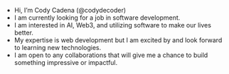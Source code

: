 -  Hi, I’m Cody Cadena (@codydecoder)
-  I am currently looking for a job in software development.
-  I am interested in AI, Web3, and utilizing software to make our lives better.
-  My expertise is web development but I am excited by and look forward to learning new technologies.
-  I am open to any collaborations that will give me a chance to build something impressive or impactful.

<!---
codydecoder/codydecoder is a ✨ special ✨ repository because its `README.md` (this file) appears on your GitHub profile.
You can click the Preview link to take a look at your changes.
--->
